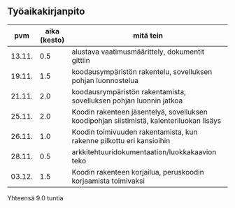 ## Työaikakirjanpito

|pvm|aika (kesto)|mitä tein|
|------|------|------|
|13.11.|0.5|alustava vaatimusmäärittely, dokumentit gittiin|
|19.11.|1.5|koodausympäristön rakentelu, sovelluksen pohjan luonnostelua|
|21.11.|2.0|koodausrympäristön rakentamista, sovelluksen pohjan luonnin jatkoa|
|25.11.|2.0|Koodin rakenteen jäsentelyä, sovelluksen koodipohjan siistimistä, kalenteriluokan lisäys|
|26.11.|1.0|Koodin toimivuuden rakentamista, kun rakenne pilkottu eri kansioihin|
|28.11.|0.5|arkkitehtuuridokumentaation/luokkakaavion teko|
|03.12.|1.5|Koodin rakenteen korjailua, peruskoodin korjaamista toimivaksi
Yhteensä 9.0 tuntia